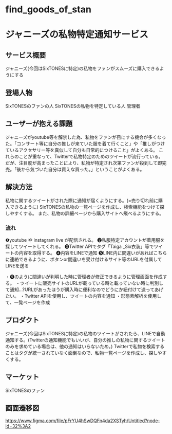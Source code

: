# find_goods_of_stan
# ジャニーズの私物特定通知サービス

## サービス概要
ジャニーズ(今回はSixTONESに特定)の私物をファンがスムーズに購入できるようにする

## 登場人物
SixTONESのファンの人
SixTONESの私物を特定している人
管理者

## ユーザーが抱える課題
ジャニーズがyoutube等を解禁した為、私物をファンが目にする機会が多くなった。「コンサート等に自分の推しが来ていた服を着て行くこと」や「推しがつけているアクセサリー等を真似して自分も日常的につけること」がよくある。
これらのことが重なって、Twitterで私物特定のためのツイートが流行っている。
だが、注目度が高まったことにより、私物が特定され次第ファンが殺到して即完売。「後から気づいた自分は買えな買った。」ということがよくある。

## 解決方法
私物に関するツイートがされた際に通知が届くようにする。(=売り切れ前に購入できるように)
SixTONESの私物の一覧ページを作成し、検索機能をつけて探しやすくする。
また、私物の詳細ページから購入サイトへ飛べるようにする。

### 流れ
❶youtube や instagram live が配信される。
❷私服特定アカウントが着用服を探してツイートしてくれる。
❸Twitter APIでタグ「Taiga _Six衣装」等でツイートの内容を取得する。
❹内容をLINEで通知
❺LINE内に間違いがあればこちらに連絡できるように、ボタンor間違いを受け付けるサイト等のURLを付属してLINEを送る

・❺のように間違いが判明した時に管理者が修正できるように管理画面を作成する。
・ツイートに販売サイトのURLが載っている時と載っていない時に判別して通知...?URLがあったほうが購入時に便利なのでどうにか紐付けて送ってあげたい。
・Twitter APIを使用し、ツイートの内容を通知
・形態素解析を使用して、一覧ページを作成

## プロダクト
ジャニーズ(今回はSixTONESに特定)の私物のツイートがされたら、LINEで自動通知する。(Twitterの通知機能でもいいが、自分の推しの私物に関するツイートのみを求めている場合は、他の通知はいらないため。)
Twitterで私物を検索することはタグが統一されていなく面倒なので、私物一覧ページを作成し、探しやすくする。

## マーケット
SixTONESのファン

## 画面遷移図
https://www.figma.com/file/pFrYU4hSwDQFn4da2XSTyh/Untitled?node-id=32%3A2
